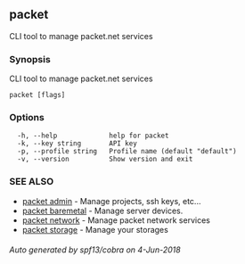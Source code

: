 ## packet

CLI tool to manage packet.net services

### Synopsis

CLI tool to manage packet.net services

```
packet [flags]
```

### Options

```
  -h, --help             help for packet
  -k, --key string       API key
  -p, --profile string   Profile name (default "default")
  -v, --version          Show version and exit
```

### SEE ALSO

* [packet admin](packet_admin.md)	 - Manage projects, ssh keys, etc...
* [packet baremetal](packet_baremetal.md)	 - Manage server devices.
* [packet network](packet_network.md)	 - Manage packet network services
* [packet storage](packet_storage.md)	 - Manage your storages

###### Auto generated by spf13/cobra on 4-Jun-2018

